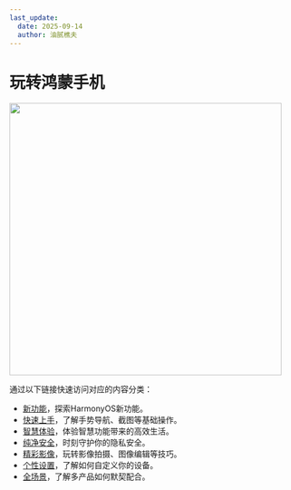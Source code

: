 ```yaml
---
last_update:
  date: 2025-09-14
  author: 油腻樵夫
---
```


# 玩转鸿蒙手机

<img src="/img/phone.png" width="480" height=""/> 

通过以下链接快速访问对应的内容分类：

* [新功能](/docs/category/phone-new-features)，探索HarmonyOS新功能。
* [快速上手](/docs/category/phone-quickstart)，了解手势导航、截图等基础操作。
* [智慧体验](/docs/category/phone-ai)，体验智慧功能带来的高效生活。
* [纯净安全](/docs/category/phone-security)，时刻守护你的隐私安全。
* [精彩影像](/docs/category/phone-camera)，玩转影像拍摄、图像编辑等技巧。
* [个性设置](/docs/category/phone-setting)，了解如何自定义你的设备。
* [全场景](/docs/category/phone-full-scene)，了解多产品如何默契配合。
